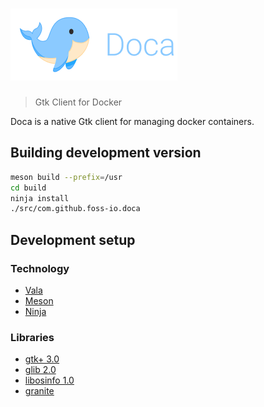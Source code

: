# ![Doca](data/assets/doca_logo.png)

> Gtk Client for Docker

Doca is a native Gtk client for managing docker containers.

## Building development version

```bash
meson build --prefix=/usr
cd build
ninja install
./src/com.github.foss-io.doca
```

## Development setup

### Technology

- [Vala](https://wiki.gnome.org/Projects/Vala/)
- [Meson](https://mesonbuild.com/)
- [Ninja](https://ninja-build.org/)

### Libraries

- [gtk+ 3.0](https://valadoc.org/gtk+-3.0/Gtk.html)
- [glib 2.0](https://valadoc.org/glib-2.0/GLib.html)
- [libosinfo 1.0](https://valadoc.org/libosinfo-1.0/index.htm)
- [granite](https://valadoc.org/granite/Granite.html)

